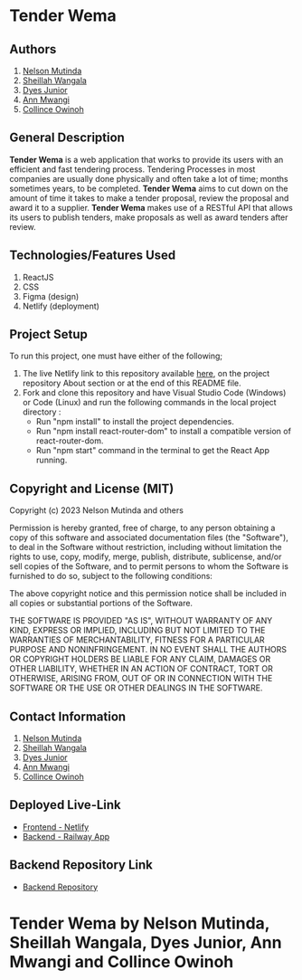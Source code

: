 # Tender Wema
## Authors
1. [Nelson Mutinda](https://github.com/nelsonmutindamwanzia)
2. [Sheillah Wangala](https://github.com/sheillahwangala)
3. [Dyes Junior](https://github.com/Dx901)
4. [Ann Mwangi](https://github.com/WanjikuKatuni)
5. [Collince Owinoh](https://github.com/OtienohOwinoh)

## General Description
**Tender Wema** is a web application that works to provide its users with an efficient and fast tendering process. Tendering Processes in most companies are usually done physically and often take a lot of time; months sometimes years, to be completed. __Tender Wema__ aims to cut down on the amount of time it takes to make a tender proposal, review the proposal and award it to a supplier. __Tender Wema__ makes use of a RESTful API that allows its users to publish tenders, make proposals as well as award tenders after review.  

## Technologies/Features Used
1. ReactJS 
2. CSS
3. Figma (design)
4. Netlify (deployment)

## Project Setup
To run this project, one must have either of the following;

1. The live Netlify link to this repository available [here](https://tender-wema.netlify.app/), on the project repository About section or at the end of this README file.
2. Fork and clone this repository and have Visual Studio Code (Windows) or Code (Linux) and run the following commands in the local project directory :
    - Run "npm install" to install the project dependencies.
    - Run "npm install react-router-dom" to install a compatible version of react-router-dom.
    - Run "npm start" command in the terminal to get the React App running.

## Copyright and License (MIT)
Copyright (c) 2023 Nelson Mutinda and others

Permission is hereby granted, free of charge, to any person obtaining a copy of this software and associated documentation files (the "Software"), to deal in the Software without restriction, including without limitation the rights to use, copy, modify, merge, publish, distribute, sublicense, and/or sell copies of the Software, and to permit persons to whom the Software is furnished to do so, subject to the following conditions:

The above copyright notice and this permission notice shall be included in all copies or substantial portions of the Software.

THE SOFTWARE IS PROVIDED "AS IS", WITHOUT WARRANTY OF ANY KIND, EXPRESS OR IMPLIED, INCLUDING BUT NOT LIMITED TO THE WARRANTIES OF MERCHANTABILITY, FITNESS FOR A PARTICULAR PURPOSE AND NONINFRINGEMENT. IN NO EVENT SHALL THE AUTHORS OR COPYRIGHT HOLDERS BE LIABLE FOR ANY CLAIM, DAMAGES OR OTHER LIABILITY, WHETHER IN AN ACTION OF CONTRACT, TORT OR OTHERWISE, ARISING FROM, OUT OF OR IN CONNECTION WITH THE SOFTWARE OR THE USE OR OTHER DEALINGS IN THE SOFTWARE.

## Contact Information
1. [Nelson Mutinda](https://github.com/nelsonmutindamwanzia)
2. [Sheillah Wangala](https://github.com/sheillahwangala)
3. [Dyes Junior](https://github.com/Dx901)
4. [Ann Mwangi](https://github.com/WanjikuKatuni)
5. [Collince Owinoh](https://github.com/OtienohOwinoh)

## Deployed Live-Link
- [Frontend - Netlify](https://tender-wema.netlify.app/)
- [Backend - Railway App](https://tender-wema-production.up.railway.app)

## Backend Repository Link
- [Backend Repository](https://github.com/nelsonmutindamwanzia/tender-wema-backend)

# Tender Wema by Nelson Mutinda, Sheillah Wangala, Dyes Junior, Ann Mwangi and Collince Owinoh